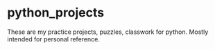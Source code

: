 # python_projects
These are my practice projects, puzzles, classwork for python.
Mostly intended for personal reference.
